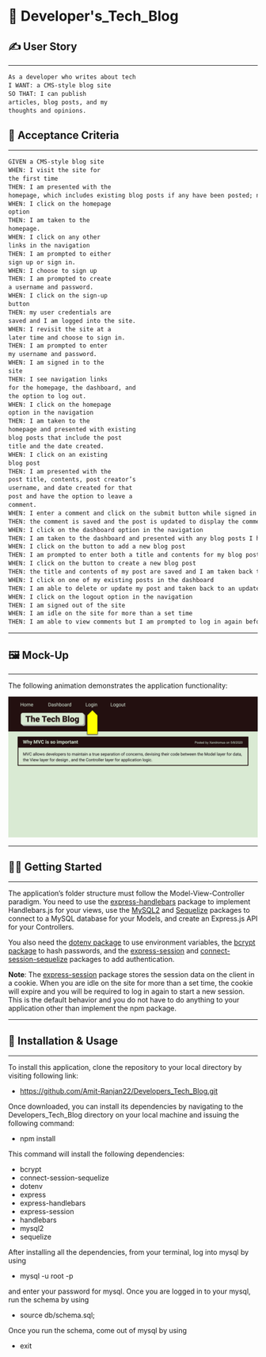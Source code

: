 # 🧮 Developer's_Tech_Blog

## ✍️ User Story

---

```md
As a developer who writes about tech
I WANT: a CMS-style blog site
SO THAT: I can publish
articles, blog posts, and my
thoughts and opinions.
```

## 🤝 Acceptance Criteria

---

```md
GIVEN a CMS-style blog site
WHEN: I visit the site for
the first time
THEN: I am presented with the
homepage, which includes existing blog posts if any have been posted; navigation links for the homepage and the dashboard; and the option to log in.
WHEN: I click on the homepage
option
THEN: I am taken to the
homepage.
WHEN: I click on any other
links in the navigation
THEN: I am prompted to either
sign up or sign in.
WHEN: I choose to sign up
THEN: I am prompted to create
a username and password.
WHEN: I click on the sign-up
button
THEN: my user credentials are
saved and I am logged into the site.
WHEN: I revisit the site at a
later time and choose to sign in.
THEN: I am prompted to enter
my username and password.
WHEN: I am signed in to the
site
THEN: I see navigation links
for the homepage, the dashboard, and
the option to log out.
WHEN: I click on the homepage
option in the navigation
THEN: I am taken to the
homepage and presented with existing
blog posts that include the post
title and the date created.
WHEN: I click on an existing
blog post
THEN: I am presented with the
post title, contents, post creator’s
username, and date created for that
post and have the option to leave a
comment.
WHEN: I enter a comment and click on the submit button while signed in
THEN: the comment is saved and the post is updated to display the comment, the comment creator’s username, and the date created
WHEN: I click on the dashboard option in the navigation
THEN: I am taken to the dashboard and presented with any blog posts I have already created and the option to add a new blog post
WHEN: I click on the button to add a new blog post
THEN: I am prompted to enter both a title and contents for my blog post
WHEN: I click on the button to create a new blog post
THEN: the title and contents of my post are saved and I am taken back to an updated dashboard with my new blog post
WHEN: I click on one of my existing posts in the dashboard
THEN: I am able to delete or update my post and taken back to an updated dashboard
WHEN: I click on the logout option in the navigation
THEN: I am signed out of the site
WHEN: I am idle on the site for more than a set time
THEN: I am able to view comments but I am prompted to log in again before I can add, update, or delete comments
```

---

## 🖼️ Mock-Up

---

The following animation demonstrates the application functionality:

![Animation cycles through signing into the app, clicking on buttons, and updating blog posts.](./assets/14-mvc-homework-demo-01.gif)

---

## 🏃‍♂️ Getting Started

---

The application’s folder structure must follow the Model-View-Controller paradigm. You need to use the [express-handlebars](https://www.npmjs.com/package/express-handlebars) package to implement Handlebars.js for your views, use the [MySQL2](https://www.npmjs.com/package/mysql2) and [Sequelize](https://www.npmjs.com/package/sequelize) packages to connect to a MySQL database for your Models, and create an Express.js API for your Controllers.

You also need the [dotenv package](https://www.npmjs.com/package/dotenv) to use environment variables, the [bcrypt package](https://www.npmjs.com/package/bcrypt) to hash passwords, and the [express-session](https://www.npmjs.com/package/express-session) and [connect-session-sequelize](https://www.npmjs.com/package/connect-session-sequelize) packages to add authentication.

**Note**: The [express-session](https://www.npmjs.com/package/express-session) package stores the session data on the client in a cookie. When you are idle on the site for more than a set time, the cookie will expire and you will be required to log in again to start a new session. This is the default behavior and you do not have to do anything to your application other than implement the npm package.

---

## 💾 Installation & Usage

---

To install this application, clone the repository to your local directory by visiting following link:

- https://github.com/Amit-Ranjan22/Developers_Tech_Blog.git

Once downloaded, you can install its dependencies by navigating to the Developers_Tech_Blog directory on your local machine and issuing the following command:

- npm install

This command will install the following dependencies:

- bcrypt
- connect-session-sequelize
- dotenv
- express
- express-handlebars
- express-session
- handlebars
- mysql2
- sequelize

After installing all the dependencies, from your terminal, log into mysql by using

- mysql -u root -p

and enter your password for mysql.
Once you are logged in to your mysql, run the schema by using

- source db/schema.sql;

Once you run the schema, come out of mysql by using

- exit
